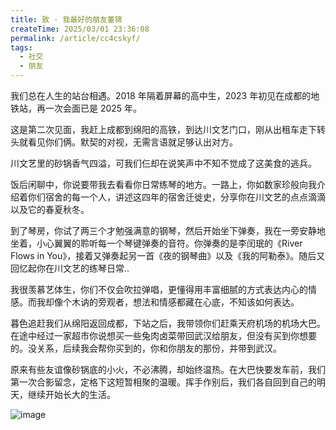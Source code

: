 ```yaml
---
title: 致 · 我最好的朋友董锦
createTime: 2025/03/01 23:36:08
permalink: /article/cc4cskyf/
tags:
  - 社交
  - 朋友
---
```


我们总在人生的站台相遇。2018 年隔着屏幕的高中生，2023 年初见在成都的地铁站，再一次会面已是 2025 年。

这是第二次见面，我赶上成都到绵阳的高铁，到达川文艺门口，刚从出租车走下转头就看见你们俩。默契的对视，无需言语就足够认出对方。

川文艺里的砂锅香气四溢，可我们仨却在说笑声中不知不觉成了这美食的逃兵。

饭后闲聊中，你说要带我去看看你日常练琴的地方。一路上，你如数家珍般向我介绍着你们宿舍的每一个人，讲述这四年的宿舍迁徙史，分享你在川文艺的点点滴滴以及它的春夏秋冬。

到了琴房，你试了两三个才勉强满意的钢琴，然后开始坐下弹奏，我在一旁安静地坐着，小心翼翼的聆听每一个琴键弹奏的音符。你弹奏的是李闰珉的《River Flows in You》，接着又弹奏起另一首《夜的钢琴曲》以及《我的阿勒泰》。随后又回忆起你在川文艺的练琴日常..

我很羡慕艺体生，你们不仅会吹拉弹唱，更懂得用丰富细腻的方式表达内心的情感。而我却像个木讷的旁观者，想法和情感都藏在心底，不知该如何表达。

暮色追赶我们从绵阳返回成都，下站之后，我带领你们赶乘天府机场的机场大巴。在途中经过一家超市你说想买一些兔肉卤菜带回武汉给朋友，但没有买到你想要的。没关系，后续我会帮你买到的，你和你朋友的那份，并带到武汉。

原来有些友谊像砂锅底的小火，不必沸腾，却始终温热。在大巴快要发车前，我们第一次合影留念，定格下这短暂相聚的温暖。挥手作别后，我们各自回到自己的明天，继续开始长大的生活。

![image](/images/life/dj.webp)